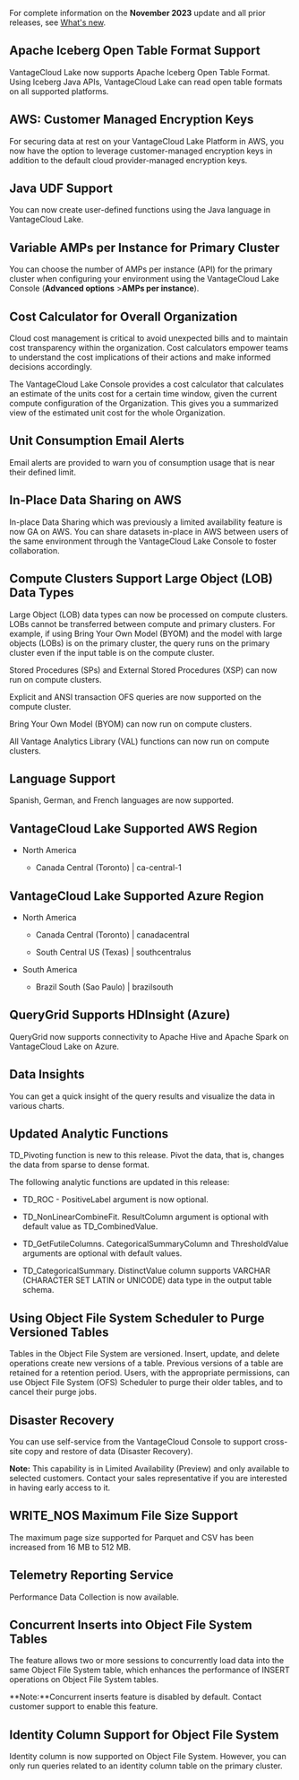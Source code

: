 For complete information on the **November 2023** update and all prior releases, see [What's new](https://docs.teradata.com/access/sources/dita/topic?dita:mapPath=phg1621910019905.ditamap&dita:ditavalPath=pny1626732985837.ditaval&dita:topicPath=lpz1632246643646.dita).

## Apache Iceberg Open Table Format Support


VantageCloud Lake now supports Apache Iceberg Open Table Format. Using Iceberg Java APIs, VantageCloud Lake can read open table formats on all supported platforms.

## AWS: Customer Managed Encryption Keys


For securing data at rest on your VantageCloud Lake Platform in AWS, you now have the option to leverage customer-managed encryption keys in addition to the default cloud provider-managed encryption keys.

## Java UDF Support


You can now create user-defined functions using the Java language in VantageCloud Lake.

## Variable AMPs per Instance for Primary Cluster


You can choose the number of AMPs per instance (API) for the primary cluster when configuring your environment using the VantageCloud Lake Console (**Advanced options** >**AMPs per instance**).

## Cost Calculator for Overall Organization


Cloud cost management is critical to avoid unexpected bills and to maintain cost transparency within the organization. Cost calculators empower teams to understand the cost implications of their actions and make informed decisions accordingly.

The VantageCloud Lake Console provides a cost calculator that calculates an estimate of the units cost for a certain time window, given the current compute configuration of the Organization. This gives you a summarized view of the estimated unit cost for the whole Organization.

## Unit Consumption Email Alerts


Email alerts are provided to warn you of consumption usage that is near their defined limit.

## In-Place Data Sharing on AWS


In-place Data Sharing which was previously a limited availability feature is now GA on AWS. You can share datasets in-place in AWS between users of the same environment through the VantageCloud Lake Console to foster collaboration.

## Compute Clusters Support Large Object (LOB) Data Types


Large Object (LOB) data types can now be processed on compute clusters. LOBs cannot be transferred between compute and primary clusters. For example, if using Bring Your Own Model (BYOM) and the model with large objects (LOBs) is on the primary cluster, the query runs on the primary cluster even if the input table is on the compute cluster.

Stored Procedures (SPs) and External Stored Procedures (XSP) can now run on compute clusters.

Explicit and ANSI transaction OFS queries are now supported on the compute cluster.

Bring Your Own Model (BYOM) can now run on compute clusters.

All Vantage Analytics Library (VAL) functions can now run on compute clusters.

## Language Support


Spanish, German, and French languages are now supported.

## VantageCloud Lake Supported AWS Region


-   North America

    -   Canada Central (Toronto) | ca-central-1


## VantageCloud Lake Supported Azure Region


-   North America

    -   Canada Central (Toronto) | canadacentral


    -   South Central US (Texas) | southcentralus


-   South America

    -   Brazil South (Sao Paulo) | brazilsouth


## QueryGrid Supports HDInsight (Azure)


QueryGrid now supports connectivity to Apache Hive and Apache Spark on VantageCloud Lake on Azure.

## Data Insights


You can get a quick insight of the query results and visualize the data in various charts.

## Updated Analytic Functions


TD_Pivoting function is new to this release. Pivot the data, that is, changes the data from sparse to dense format.

The following analytic functions are updated in this release:

-   TD_ROC - PositiveLabel argument is now optional.


-   TD_NonLinearCombineFit. ResultColumn argument is optional with default value as TD_CombinedValue.


-   TD_GetFutileColumns. CategoricalSummaryColumn and ThresholdValue arguments are optional with default values.


-   TD_CategoricalSummary. DistinctValue column supports VARCHAR (CHARACTER SET LATIN or UNICODE) data type in the output table schema.


## Using Object File System Scheduler to Purge Versioned Tables


Tables in the Object File System are versioned. Insert, update, and delete operations create new versions of a table. Previous versions of a table are retained for a retention period. Users, with the appropriate permissions, can use Object File System (OFS) Scheduler to purge their older tables, and to cancel their purge jobs.

## Disaster Recovery


You can use self-service from the VantageCloud Console to support cross-site copy and restore of data (Disaster Recovery).

**Note:** This capability is in Limited Availability (Preview) and only available to selected customers. Contact your sales representative if you are interested in having early access to it.

## WRITE_NOS Maximum File Size Support


The maximum page size supported for Parquet and CSV has been increased from 16 MB to 512 MB.

## Telemetry Reporting Service


Performance Data Collection is now available.

## Concurrent Inserts into Object File System Tables


The feature allows two or more sessions to concurrently load data into the same Object File System table, which enhances the performance of INSERT operations on Object File System tables.

**Note:**Concurrent inserts feature is disabled by default. Contact customer support to enable this feature.

## Identity Column Support for Object File System


Identity column is now supported on Object File System. However, you can only run queries related to an identity column table on the primary cluster.

